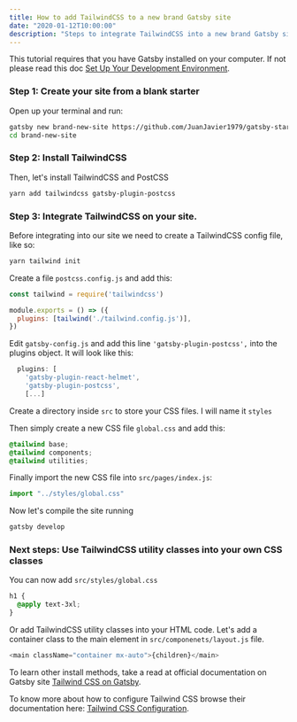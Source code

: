 ```yaml
---
title: How to add TailwindCSS to a new brand Gatsby site
date: "2020-01-12T10:00:00"
description: "Steps to integrate TailwindCSS into a new brand Gatsby site."
---
```


This tutorial requires that you have Gatsby installed on your computer. If not please read this doc [Set Up Your Development Environment](https://www.gatsbyjs.org/tutorial/part-zero/).

### Step 1: Create your site from a blank starter
Open up your terminal and run:

```bash
gatsby new brand-new-site https://github.com/JuanJavier1979/gatsby-starter-default-nostyles
cd brand-new-site
```

### Step 2: Install TailwindCSS
Then, let's install TailwindCSS and PostCSS

```bash
yarn add tailwindcss gatsby-plugin-postcss
```

### Step 3: Integrate TailwindCSS on your site.
Before integrating into our site we need to create a TailwindCSS config file, like so:

```bash
yarn tailwind init
```

Create a file `postcss.config.js` and add this:

```javascript
const tailwind = require('tailwindcss')

module.exports = () => ({
  plugins: [tailwind('./tailwind.config.js')],
})
```

Edit `gatsby-config.js` and add this line `'gatsby-plugin-postcss',` into the plugins object.
It will look like this:

```javascript
  plugins: [
    'gatsby-plugin-react-helmet',
    'gatsby-plugin-postcss',
    [...]
```

Create a directory inside `src` to store your CSS files. I will name it `styles` 

Then simply create a new CSS file `global.css` and add this:

```css
@tailwind base;
@tailwind components;
@tailwind utilities;
```

Finally import the new CSS file into `src/pages/index.js`:

```javascript
import "../styles/global.css"
```

Now let's compile the site running

```bash
gatsby develop
```

### Next steps: Use TailwindCSS utility classes into your own CSS classes
You can now add `src/styles/global.css` 

```css
h1 {
  @apply text-3xl;
}
```

Or add TailwindCSS utility classes into your HTML code. Let's add a container class to the main element in `src/componenets/layout.js` file.

```javascript
<main className="container mx-auto">{children}</main>
```


To learn other install methods, take a read at official documentation on Gatsby site [Tailwind CSS on Gatsby](https://www.gatsbyjs.org/docs/tailwind-css/).

To know more about how to configure Tailwind CSS browse their documentation here: [Tailwind CSS Configuration](https://tailwindcss.com/docs/configuration).
